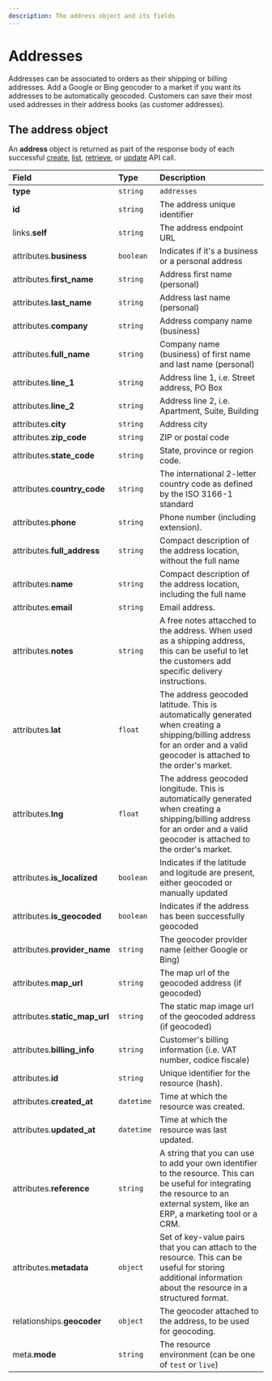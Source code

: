 ```yaml
---
description: The address object and its fields
---
```


# Addresses

Addresses can be associated to orders as their shipping or billing addresses. Add a Google or Bing geocoder to a market if you want its addresses to be automatically geocoded. Customers can save their most used addresses in their address books \(as customer addresses\).

## The address object

An **address** object is returned as part of the response body of each successful [create](https://docs.commercelayer.io/resources/addresses/create_address), [list](https://docs.commercelayer.io/resources/addresses/list_addresses), [retrieve](https://docs.commercelayer.io/resources/addresses/retrieve_address), or [update](https://docs.commercelayer.io/resources/addresses/update_address) API call.

| Field | Type | Description |
| :--- | :--- | :--- |
| **type** | `string` | `addresses` |
| **id** | `string` | The address unique identifier |
| links.**self** | `string` | The address endpoint URL |
| attributes.**business** | `boolean` | Indicates if it's a business or a personal address |
| attributes.**first\_name** | `string` | Address first name \(personal\) |
| attributes.**last\_name** | `string` | Address last name \(personal\) |
| attributes.**company** | `string` | Address company name \(business\) |
| attributes.**full\_name** | `string` | Company name \(business\) of first name and last name \(personal\) |
| attributes.**line\_1** | `string` | Address line 1, i.e. Street address, PO Box |
| attributes.**line\_2** | `string` | Address line 2, i.e. Apartment, Suite, Building |
| attributes.**city** | `string` | Address city |
| attributes.**zip\_code** | `string` | ZIP or postal code |
| attributes.**state\_code** | `string` | State, province or region code. |
| attributes.**country\_code** | `string` | The international 2-letter country code as defined by the ISO 3166-1 standard |
| attributes.**phone** | `string` | Phone number \(including extension\). |
| attributes.**full\_address** | `string` | Compact description of the address location, without the full name |
| attributes.**name** | `string` | Compact description of the address location, including the full name |
| attributes.**email** | `string` | Email address. |
| attributes.**notes** | `string` | A free notes attacched to the address. When used as a shipping address, this can be useful to let the customers add specific delivery instructions. |
| attributes.**lat** | `float` | The address geocoded latitude. This is automatically generated when creating a shipping/billing address for an order and a valid geocoder is attached to the order's market. |
| attributes.**lng** | `float` | The address geocoded longitude. This is automatically generated when creating a shipping/billing address for an order and a valid geocoder is attached to the order's market. |
| attributes.**is\_localized** | `boolean` | Indicates if the latitude and logitude are present, either geocoded or manually updated |
| attributes.**is\_geocoded** | `boolean` | Indicates if the address has been successfully geocoded |
| attributes.**provider\_name** | `string` | The geocoder provider name \(either Google or Bing\) |
| attributes.**map\_url** | `string` | The map url of the geocoded address \(if geocoded\) |
| attributes.**static\_map\_url** | `string` | The static map image url of the geocoded address \(if geocoded\) |
| attributes.**billing\_info** | `string` | Customer's billing information \(i.e. VAT number, codice fiscale\) |
| attributes.**id** | `string` | Unique identifier for the resource \(hash\). |
| attributes.**created\_at** | `datetime` | Time at which the resource was created. |
| attributes.**updated\_at** | `datetime` | Time at which the resource was last updated. |
| attributes.**reference** | `string` | A string that you can use to add your own identifier to the resource. This can be useful for integrating the resource to an external system, like an ERP, a marketing tool or a CRM. |
| attributes.**metadata** | `object` | Set of key-value pairs that you can attach to the resource. This can be useful for storing additional information about the resource in a structured format. |
| relationships.**geocoder** | `object` | The geocoder attached to the address, to be used for geocoding. |
| meta.**mode** | `string` | The resource environment \(can be one of `test` or `live`\) |

